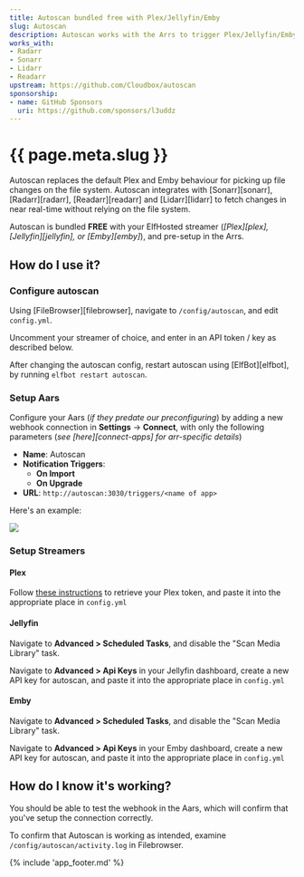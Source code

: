 ```yaml
---
title: Autoscan bundled free with Plex/Jellyfin/Emby
slug: Autoscan
description: Autoscan works with the Arrs to trigger Plex/Jellyfin/Emby to scan targeted folders when new media has been added
works_with:
- Radarr
- Sonarr
- Lidarr
- Readarr
upstream: https://github.com/Cloudbox/autoscan
sponsorship: 
- name: GitHub Sponsors
  uri: https://github.com/sponsors/l3uddz
---
```


# {{ page.meta.slug }}

Autoscan replaces the default Plex and Emby behaviour for picking up file changes on the file system. Autoscan integrates with [Sonarr][sonarr], [Radarr][radarr], [Readarr][readarr] and [Lidarr][lidarr] to fetch changes in near real-time without relying on the file system.

Autoscan is bundled **FREE** with your ElfHosted streamer (*[Plex][plex], [Jellyfin][jellyfin], or [Emby][emby]*), and pre-setup in the Arrs.

## How do I use it?

### Configure autoscan

Using [FileBrowser][filebrowser], navigate to `/config/autoscan`, and edit `config.yml`.

Uncomment your streamer of choice, and enter in an API token / key as described below.

After changing the autoscan config, restart autoscan using [ElfBot][elfbot], by running `elfbot restart autoscan`.

### Setup Aars 

Configure your Aars (*if they predate our preconfiguring*) by adding a new webhook connection in **Settings** -> **Connect**, with only the following parameters (*see [here][connect-apps] for arr-specific details*)

* **Name**: Autoscan
* **Notification Triggers**:
    * **On Import**
    * **On Upgrade**
* **URL**: `http://autoscan:3030/triggers/<name of app>`

Here's an example:

![](/images/autoscan-arr-example.png)

### Setup Streamers

#### Plex

Follow [these instructions](https://www.plexopedia.com/plex-media-server/general/plex-token/) to retrieve your Plex token, and paste it into the appropriate place in `config.yml`

#### Jellyfin

Navigate to **Advanced > Scheduled Tasks**, and disable the "Scan Media Library" task.

Navigate to **Advanced > Api Keys** in your Jellyfin dashboard, create a new API key for autoscan, and paste it into the appropriate place in `config.yml`

#### Emby

Navigate to **Advanced > Scheduled Tasks**, and disable the "Scan Media Library" task.

Navigate to **Advanced > Api Keys** in your Emby dashboard, create a new API key for autoscan, and paste it into the appropriate place in `config.yml`

## How do I know it's working?

You should be able to test the webhook in the Aars, which will confirm that you've setup the connection correctly.

To confirm that Autoscan is working as intended, examine `/config/autoscan/activity.log` in Filebrowser.

{% include 'app_footer.md' %}